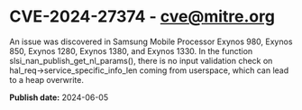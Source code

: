 # CVE-2024-27374 - cve@mitre.org

An issue was discovered in Samsung Mobile Processor Exynos 980, Exynos 850, Exynos 1280, Exynos 1380, and Exynos 1330. In the function slsi_nan_publish_get_nl_params(), there is no input validation check on hal_req->service_specific_info_len coming from userspace, which can lead to a heap overwrite.

**Publish date:** 2024-06-05
